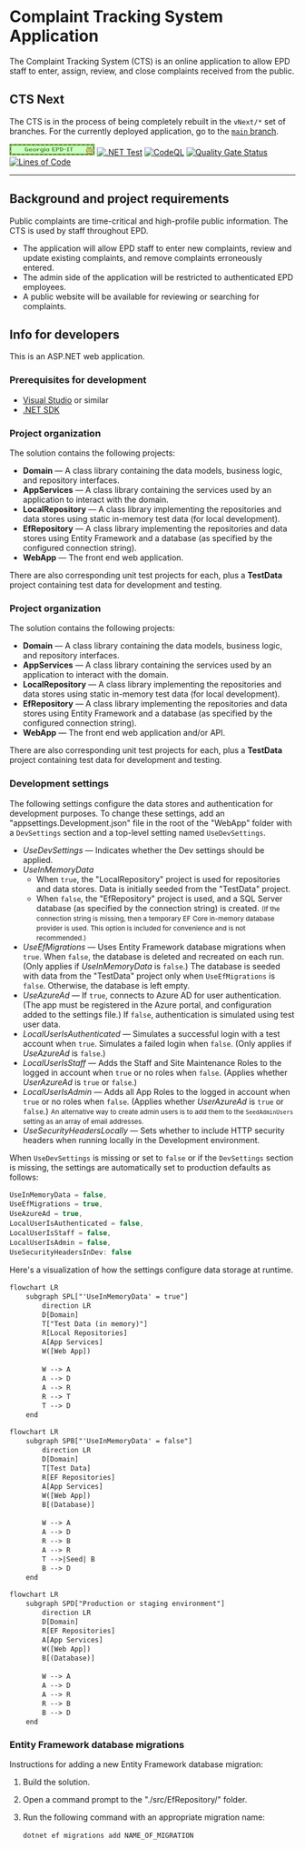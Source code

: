 # Complaint Tracking System Application

The Complaint Tracking System (CTS) is an online application to allow EPD staff to enter, assign, review, and close complaints received from the public.

## CTS Next

The CTS is in the process of being completely rebuilt in the `vNext/*` set of branches. For the currently deployed application, go to the [`main` branch](https://github.com/gaepdit/complaint-tracking/tree/main).

[![Georgia EPD-IT](https://raw.githubusercontent.com/gaepdit/gaepd-brand/main/blinkies/blinkies.cafe-gaepdit.gif)](https://github.com/gaepdit)
[![.NET Test](https://github.com/gaepdit/complaint-tracking/actions/workflows/dotnet-test.yml/badge.svg)](https://github.com/gaepdit/complaint-tracking/actions/workflows/dotnet-test.yml)
[![CodeQL](https://github.com/gaepdit/complaint-tracking/actions/workflows/codeql-analysis.yml/badge.svg)](https://github.com/gaepdit/complaint-tracking/actions/workflows/codeql-analysis.yml)
[![Quality Gate Status](https://sonarcloud.io/api/project_badges/measure?project=gaepdit.complaint-tracking&metric=alert_status)](https://sonarcloud.io/summary/new_code?id=gaepdit.complaint-tracking)
[![Lines of Code](https://sonarcloud.io/api/project_badges/measure?project=gaepdit.complaint-tracking&metric=ncloc)](https://sonarcloud.io/summary/new_code?id=gaepdit.complaint-tracking)

---

## Background and project requirements

Public complaints are time-critical and high-profile public information. The CTS is used by staff throughout EPD.

* The application will allow EPD staff to enter new complaints, review and update existing complaints, and remove complaints erroneously entered.
* The admin side of the application will be restricted to authenticated EPD employees.
* A public website will be available for reviewing or searching for complaints.

## Info for developers

This is an ASP.NET web application.

### Prerequisites for development

+ [Visual Studio](https://www.visualstudio.com/vs/) or similar
+ [.NET SDK](https://dotnet.microsoft.com/download)

### Project organization

The solution contains the following projects:

* **Domain** — A class library containing the data models, business logic, and repository interfaces.
* **AppServices** — A class library containing the services used by an application to interact with the domain.
* **LocalRepository** — A class library implementing the repositories and data stores using static in-memory test data (for local development).
* **EfRepository** — A class library implementing the repositories and data stores using Entity Framework and a database (as specified by the configured connection string).
* **WebApp** — The front end web application.

There are also corresponding unit test projects for each, plus a **TestData** project containing test data for development and testing.

### Project organization

The solution contains the following projects:

* **Domain** — A class library containing the data models, business logic, and repository interfaces.
* **AppServices** — A class library containing the services used by an application to interact with the domain.
* **LocalRepository** — A class library implementing the repositories and data stores using static in-memory test data (for local development).
* **EfRepository** — A class library implementing the repositories and data stores using Entity Framework and a database (as specified by the configured connection string).
* **WebApp** — The front end web application and/or API.

There are also corresponding unit test projects for each, plus a **TestData** project containing test data for development and testing.

### Development settings

The following settings configure the data stores and authentication for development purposes. To change these settings, add an "appsettings.Development.json" file in the root of the "WebApp" folder with a `DevSettings` section and a top-level setting named `UseDevSettings`.

- *UseDevSettings* — Indicates whether the Dev settings should be applied.
- *UseInMemoryData*
    - When `true`, the "LocalRepository" project is used for repositories and data stores. Data is initially seeded from the "TestData" project. 
    - When `false`, the "EfRepository" project is used, and a SQL Server database (as specified by the connection string) is created. <small>(If the connection string is missing, then a temporary EF Core in-memory database provider is used. This option is included for convenience and is not recommended.)</small>
- *UseEfMigrations* — Uses Entity Framework database migrations when `true`. When `false`, the database is deleted and recreated on each run. (Only applies if *UseInMemoryData* is `false`.) The database is seeded with data from the "TestData" project only when `UseEfMigrations` is `false`. Otherwise, the database is left empty.
- *UseAzureAd* — If `true`, connects to Azure AD for user authentication. (The app must be registered in the Azure portal, and configuration added to the settings file.) If `false`, authentication is simulated using test user data.
- *LocalUserIsAuthenticated* — Simulates a successful login with a test account when `true`. Simulates a failed login when `false`. (Only applies if *UseAzureAd* is `false`.)
- *LocalUserIsStaff* — Adds the Staff and Site Maintenance Roles to the logged in account when `true` or no roles when `false`. (Applies whether *UserAzureAd* is `true` or `false`.)
- *LocalUserIsAdmin* — Adds all App Roles to the logged in account when `true` or no roles when `false`. (Applies whether *UserAzureAd* is `true` or `false`.)     <small>An alternative way to create admin users is to add them to the `SeedAdminUsers` setting as an array of email addresses.</small>
- *UseSecurityHeadersLocally* — Sets whether to include HTTP security headers when running locally in the Development environment.

When `UseDevSettings` is missing or set to `false` or if the `DevSettings` section is missing, the settings are automatically set to production defaults as follows:

```csharp
UseInMemoryData = false,
UseEfMigrations = true,
UseAzureAd = true,
LocalUserIsAuthenticated = false,
LocalUserIsStaff = false,
LocalUserIsAdmin = false,
UseSecurityHeadersInDev: false
```

Here's a visualization of how the settings configure data storage at runtime.

```mermaid
flowchart LR
    subgraph SPL["'UseInMemoryData' = true"]
        direction LR
        D[Domain]
        T["Test Data (in memory)"]
        R[Local Repositories]
        A[App Services]
        W([Web App])

        W --> A
        A --> D
        A --> R
        R --> T
        T --> D
    end
```

```mermaid
flowchart LR
    subgraph SPB["'UseInMemoryData' = false"]
        direction LR
        D[Domain]
        T[Test Data]
        R[EF Repositories]
        A[App Services]
        W([Web App])
        B[(Database)]

        W --> A
        A --> D
        R --> B
        A --> R
        T -->|Seed| B
        B --> D
    end
```

```mermaid
flowchart LR
    subgraph SPD["Production or staging environment"]
        direction LR
        D[Domain]
        R[EF Repositories]
        A[App Services]
        W([Web App])
        B[(Database)]

        W --> A
        A --> D
        A --> R
        R --> B
        B --> D
    end
```

### Entity Framework database migrations

Instructions for adding a new Entity Framework database migration:

1. Build the solution.

2. Open a command prompt to the "./src/EfRepository/" folder.

3. Run the following command with an appropriate migration name:

   `dotnet ef migrations add NAME_OF_MIGRATION`
